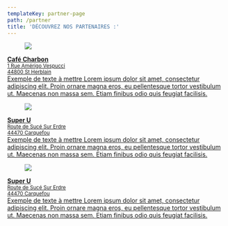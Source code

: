 ```yaml
---
templateKey: partner-page
path: /partner
title: 'DÉCOUVREZ NOS PARTENAIRES :' 
---
```


<article class="media">
<a href="https://www.cafecharbon.fr/" >
  <figure class="media-left">
    <p class="image is-128x128">
      <img src="https://www.cafecharbon.fr/s/misc/logo.jpg?t=1600436199" class="center">
    </p>
  </figure>
  <div class="media-content">
    <div class="content">
      <p>
        <strong>Café Charbon </strong>
        <br/>
        <small>1 Rue Amérigo Vespucci
        <br>
        44800 St Herblain</small>
        <br>
        Exemple de texte à mettre Lorem ipsum dolor sit amet, consectetur adipiscing elit. Proin ornare magna eros, eu pellentesque tortor vestibulum ut. Maecenas non massa sem. Etiam finibus odio quis feugiat facilisis.
      </p>
    </div>
    <nav class="level is-mobile">
    </nav>
     </a>
  </div>
</article>


<article class="media">
<a href="https://www.couvreur-viaud.com/" >
  <figure class="media-left">
    <p class="image is-128x128">
      <img src="https://s3.eu-central-1.amazonaws.com/uberall-userpics-prod/1288106/1FqIwZ90U6.png">
    </p>
    
  </figure>
  <div class="media-content">
    <div class="content">
      <p>
        <strong>Super U</strong> 
                <br/>
        <small>Route de Sucé Sur Erdre
        <br>
        44470 Carquefou</small>
        <br>
        Exemple de texte à mettre Lorem ipsum dolor sit amet, consectetur adipiscing elit. Proin ornare magna eros, eu pellentesque tortor vestibulum ut. Maecenas non massa sem. Etiam finibus odio quis feugiat facilisis.
      </p>
    </div>
    <nav class="level is-mobile">
    </nav>
     </a>
  </div>
</article>
<article class="media">
<a href="https://www.couvreur-viaud.com/" >
  <figure class="media-left">
    <p class="image is-128x128">
      <img src="https://s3.eu-central-1.amazonaws.com/uberall-userpics-prod/1288106/1FqIwZ90U6.png">
    </p>
    
  </figure>
  <div class="media-content">
    <div class="content">
      <p>
        <strong>Super U</strong> 
                <br/>
        <small>Route de Sucé Sur Erdre
        <br>
        44470 Carquefou</small>
        <br>
        Exemple de texte à mettre Lorem ipsum dolor sit amet, consectetur adipiscing elit. Proin ornare magna eros, eu pellentesque tortor vestibulum ut. Maecenas non massa sem. Etiam finibus odio quis feugiat facilisis.
      </p>
    </div>
    <nav class="level is-mobile">
    </nav>
     </a>
  </div>
</article>